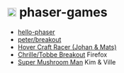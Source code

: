 # <img src="https://athega.se/assets/img/icon.png" alt="athega logo" width="20"> phaser-games

* [hello-phaser](hello-phaser.html)
* [peter/breakout](peter/breakout/)
* [Hover Craft Racer (Johan & Mats)](johan-mats/)
* [Chrille/Tobbe Breakout](ct) Firefox
* [Super Mushroom Man](super-mushroom-man) Kim & Ville
